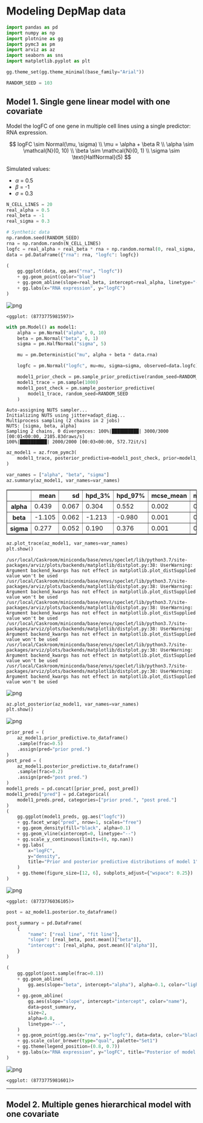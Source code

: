# Modeling DepMap data


```python
import pandas as pd
import numpy as np
import plotnine as gg
import pymc3 as pm
import arviz as az
import seaborn as sns
import matplotlib.pyplot as plt
```


```python
gg.theme_set(gg.theme_minimal(base_family="Arial"))
```


```python
RANDOM_SEED = 103
```

## Model 1. Single gene linear model with one covariate

Model the logFC of one gene in multiple cell lines using a single predictor: RNA expression.

$$
logFC \sim Normal(\mu, \sigma) \\
\mu = \alpha + \beta R \\
\alpha \sim \mathcal{N}(0, 10) \\
\beta \sim \mathcal{N}(0, 1) \\
\sigma \sim \text{HalfNormal}(5)
$$

Simulated values:

- $\alpha$ = 0.5
- $\beta$ = -1
- $\sigma$ = 0.3


```python
N_CELL_LINES = 20
real_alpha = 0.5
real_beta = -1
real_sigma = 0.3

# Synthetic data
np.random.seed(RANDOM_SEED)
rna = np.random.randn(N_CELL_LINES)
logfc = real_alpha + real_beta * rna + np.random.normal(0, real_sigma, N_CELL_LINES)
data = pd.DataFrame({"rna": rna, "logfc": logfc})

(
    gg.ggplot(data, gg.aes("rna", "logfc"))
    + gg.geom_point(color="blue")
    + gg.geom_abline(slope=real_beta, intercept=real_alpha, linetype="--")
    + gg.labs(x="RNA expression", y="logFC")
)
```


    
![png](005_010_modeling_files/005_010_modeling_5_0.png)
    





    <ggplot: (8773775981597)>




```python
with pm.Model() as model1:
    alpha = pm.Normal("alpha", 0, 10)
    beta = pm.Normal("beta", 0, 1)
    sigma = pm.HalfNormal("sigma", 5)

    mu = pm.Deterministic("mu", alpha + beta * data.rna)

    logfc = pm.Normal("logfc", mu=mu, sigma=sigma, observed=data.logfc)

    model1_prior_check = pm.sample_prior_predictive(random_seed=RANDOM_SEED)
    model1_trace = pm.sample(1000)
    model1_post_check = pm.sample_posterior_predictive(
        model1_trace, random_seed=RANDOM_SEED
    )
```

    Auto-assigning NUTS sampler...
    Initializing NUTS using jitter+adapt_diag...
    Multiprocess sampling (2 chains in 2 jobs)
    NUTS: [sigma, beta, alpha]
    Sampling 2 chains, 0 divergences: 100%|██████████| 3000/3000 [00:01<00:00, 2105.83draws/s]
    100%|██████████| 2000/2000 [00:03<00:00, 572.72it/s]



```python
az_model1 = az.from_pymc3(
    model1_trace, posterior_predictive=model1_post_check, prior=model1_prior_check
)
```


```python
var_names = ["alpha", "beta", "sigma"]
az.summary(az_model1, var_names=var_names)
```




<div>
<style scoped>
    .dataframe tbody tr th:only-of-type {
        vertical-align: middle;
    }

    .dataframe tbody tr th {
        vertical-align: top;
    }

    .dataframe thead th {
        text-align: right;
    }
</style>
<table border="1" class="dataframe">
  <thead>
    <tr style="text-align: right;">
      <th></th>
      <th>mean</th>
      <th>sd</th>
      <th>hpd_3%</th>
      <th>hpd_97%</th>
      <th>mcse_mean</th>
      <th>mcse_sd</th>
      <th>ess_mean</th>
      <th>ess_sd</th>
      <th>ess_bulk</th>
      <th>ess_tail</th>
      <th>r_hat</th>
    </tr>
  </thead>
  <tbody>
    <tr>
      <th>alpha</th>
      <td>0.439</td>
      <td>0.067</td>
      <td>0.304</td>
      <td>0.552</td>
      <td>0.002</td>
      <td>0.001</td>
      <td>1935.0</td>
      <td>1923.0</td>
      <td>1937.0</td>
      <td>1369.0</td>
      <td>1.0</td>
    </tr>
    <tr>
      <th>beta</th>
      <td>-1.105</td>
      <td>0.062</td>
      <td>-1.213</td>
      <td>-0.980</td>
      <td>0.001</td>
      <td>0.001</td>
      <td>1760.0</td>
      <td>1760.0</td>
      <td>1762.0</td>
      <td>1376.0</td>
      <td>1.0</td>
    </tr>
    <tr>
      <th>sigma</th>
      <td>0.277</td>
      <td>0.052</td>
      <td>0.190</td>
      <td>0.376</td>
      <td>0.001</td>
      <td>0.001</td>
      <td>1774.0</td>
      <td>1709.0</td>
      <td>1837.0</td>
      <td>1317.0</td>
      <td>1.0</td>
    </tr>
  </tbody>
</table>
</div>




```python
az.plot_trace(az_model1, var_names=var_names)
plt.show()
```

    /usr/local/Caskroom/miniconda/base/envs/speclet/lib/python3.7/site-packages/arviz/plots/backends/matplotlib/distplot.py:38: UserWarning: Argument backend_kwargs has not effect in matplotlib.plot_distSupplied value won't be used
    /usr/local/Caskroom/miniconda/base/envs/speclet/lib/python3.7/site-packages/arviz/plots/backends/matplotlib/distplot.py:38: UserWarning: Argument backend_kwargs has not effect in matplotlib.plot_distSupplied value won't be used
    /usr/local/Caskroom/miniconda/base/envs/speclet/lib/python3.7/site-packages/arviz/plots/backends/matplotlib/distplot.py:38: UserWarning: Argument backend_kwargs has not effect in matplotlib.plot_distSupplied value won't be used
    /usr/local/Caskroom/miniconda/base/envs/speclet/lib/python3.7/site-packages/arviz/plots/backends/matplotlib/distplot.py:38: UserWarning: Argument backend_kwargs has not effect in matplotlib.plot_distSupplied value won't be used
    /usr/local/Caskroom/miniconda/base/envs/speclet/lib/python3.7/site-packages/arviz/plots/backends/matplotlib/distplot.py:38: UserWarning: Argument backend_kwargs has not effect in matplotlib.plot_distSupplied value won't be used
    /usr/local/Caskroom/miniconda/base/envs/speclet/lib/python3.7/site-packages/arviz/plots/backends/matplotlib/distplot.py:38: UserWarning: Argument backend_kwargs has not effect in matplotlib.plot_distSupplied value won't be used



    
![png](005_010_modeling_files/005_010_modeling_9_1.png)
    



```python
az.plot_posterior(az_model1, var_names=var_names)
plt.show()
```


    
![png](005_010_modeling_files/005_010_modeling_10_0.png)
    



```python
prior_pred = (
    az_model1.prior_predictive.to_dataframe()
    .sample(frac=0.5)
    .assign(pred="prior pred.")
)
post_pred = (
    az_model1.posterior_predictive.to_dataframe()
    .sample(frac=0.2)
    .assign(pred="post pred.")
)
model1_preds = pd.concat([prior_pred, post_pred])
model1_preds["pred"] = pd.Categorical(
    model1_preds.pred, categories=["prior pred.", "post pred."]
)
(
    gg.ggplot(model1_preds, gg.aes("logfc"))
    + gg.facet_wrap("pred", nrow=1, scales="free")
    + gg.geom_density(fill="black", alpha=0.1)
    + gg.geom_vline(xintercept=0, linetype="--")
    + gg.scale_y_continuous(limits=(0, np.nan))
    + gg.labs(
        x="logFC",
        y="density",
        title="Prior and posterior predictive distributions of model 1",
    )
    + gg.theme(figure_size=[12, 6], subplots_adjust={"wspace": 0.25})
)
```


    
![png](005_010_modeling_files/005_010_modeling_11_0.png)
    





    <ggplot: (8773776036105)>




```python
post = az_model1.posterior.to_dataframe()

post_summary = pd.DataFrame(
    {
        "name": ["real line", "fit line"],
        "slope": [real_beta, post.mean()["beta"]],
        "intercept": [real_alpha, post.mean()["alpha"]],
    }
)

(
    gg.ggplot(post.sample(frac=0.1))
    + gg.geom_abline(
        gg.aes(slope="beta", intercept="alpha"), alpha=0.1, color="lightgrey"
    )
    + gg.geom_abline(
        gg.aes(slope="slope", intercept="intercept", color="name"),
        data=post_summary,
        size=2,
        alpha=0.8,
        linetype="--",
    )
    + gg.geom_point(gg.aes(x="rna", y="logfc"), data=data, color="black", size=2)
    + gg.scale_color_brewer(type="qual", palette="Set1")
    + gg.theme(legend_position=(0.8, 0.7))
    + gg.labs(x="RNA expression", y="logFC", title="Posterior of model 1", color="")
)
```


    
![png](005_010_modeling_files/005_010_modeling_12_0.png)
    





    <ggplot: (8773775981601)>



---

## Model 2. Multiple genes hierarchical model with one covariate


```python

```
